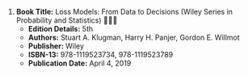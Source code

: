 1. **Book Title:** Loss Models: From Data to Decisions (Wiley Series in Probability and Statistics) 📒🔐✅
   - **Edition Details:** 5th
   - **Authors:** Stuart A. Klugman, Harry H. Panjer, Gordon E. Willmot
   - **Publisher:** Wiley
   - **ISBN-13:** 978-1119523734, 978-1119523789
   - **Publication Date:** April 4, 2019
